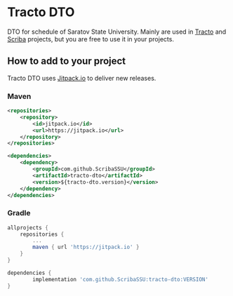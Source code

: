 # Tracto DTO

DTO for schedule of Saratov State University.
Mainly are used in [Tracto](https://github.com/ScribaSSU/tracto) and [Scriba](https://github.com/ScribaSSU/scriba-bot) projects,
but you are free to use it in your projects.

## How to add to your project

Tracto DTO uses [Jitpack.io](https://jitpack.io/) to deliver new releases.

### Maven

```xml
<repositories>
    <repository>
        <id>jitpack.io</id>
        <url>https://jitpack.io</url>
    </repository>
</repositories>
```
```xml
<dependencies>
    <dependency>
        <groupId>com.github.ScribaSSU</groupId>
        <artifactId>tracto-dto</artifactId>
        <version>${tracto-dto.version}</version>
    </dependency>
</dependencies>
```

### Gradle

```Groovy
allprojects {
    repositories {
        ...
        maven { url 'https://jitpack.io' }
    }
}
```

```Groovy
dependencies {
        implementation 'com.github.ScribaSSU:tracto-dto:VERSION'
}
```